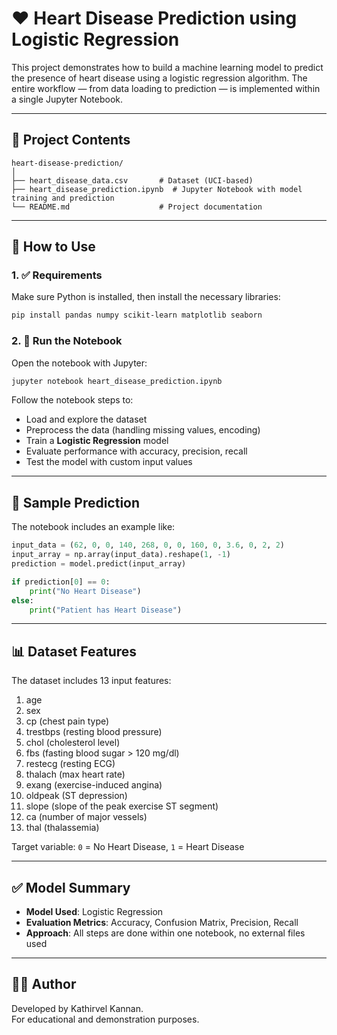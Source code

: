 
# ❤️ Heart Disease Prediction using Logistic Regression

This project demonstrates how to build a machine learning model to predict the presence of heart disease using a logistic regression algorithm. The entire workflow — from data loading to prediction — is implemented within a single Jupyter Notebook.

---

## 📁 Project Contents

```
heart-disease-prediction/
│
├── heart_disease_data.csv       # Dataset (UCI-based)
├── heart_disease_prediction.ipynb  # Jupyter Notebook with model training and prediction
└── README.md                    # Project documentation
```

---

## 🚀 How to Use

### 1. ✅ Requirements

Make sure Python is installed, then install the necessary libraries:

```bash
pip install pandas numpy scikit-learn matplotlib seaborn
```

### 2. 📓 Run the Notebook

Open the notebook with Jupyter:

```bash
jupyter notebook heart_disease_prediction.ipynb
```

Follow the notebook steps to:

- Load and explore the dataset
- Preprocess the data (handling missing values, encoding)
- Train a **Logistic Regression** model
- Evaluate performance with accuracy, precision, recall
- Test the model with custom input values

---

## 🧪 Sample Prediction

The notebook includes an example like:

```python
input_data = (62, 0, 0, 140, 268, 0, 0, 160, 0, 3.6, 0, 2, 2)
input_array = np.array(input_data).reshape(1, -1)
prediction = model.predict(input_array)

if prediction[0] == 0:
    print("No Heart Disease")
else:
    print("Patient has Heart Disease")
```

---

## 📊 Dataset Features

The dataset includes 13 input features:

1. age
2. sex
3. cp (chest pain type)
4. trestbps (resting blood pressure)
5. chol (cholesterol level)
6. fbs (fasting blood sugar > 120 mg/dl)
7. restecg (resting ECG)
8. thalach (max heart rate)
9. exang (exercise-induced angina)
10. oldpeak (ST depression)
11. slope (slope of the peak exercise ST segment)
12. ca (number of major vessels)
13. thal (thalassemia)

Target variable: `0` = No Heart Disease, `1` = Heart Disease

---

## ✅ Model Summary

- **Model Used**: Logistic Regression
- **Evaluation Metrics**: Accuracy, Confusion Matrix, Precision, Recall
- **Approach**: All steps are done within one notebook, no external files used

---

## 🙋‍♂️ Author

Developed by Kathirvel Kannan.  
For educational and demonstration purposes.

